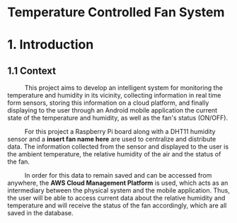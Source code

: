 # Temperature Controlled Fan System

# 1. Introduction
## 1.1 Context
&ensp;&ensp;&ensp;&ensp;&ensp;
This project aims to develop an intelligent system for monitoring the temperature and humidity in its vicinity, collecting information in real time form sensors, storing this information on a cloud platform, and 
finally displaying to the user through an Android mobile application the current state of the temperature and humidity, as well as the fan's status (ON/OFF).

&ensp;&ensp;&ensp;&ensp;&ensp;
For this project a Raspberry Pi board along with a DHT11 humidity sensor and a **insert fan name here** are used to centralize and distribute data. The information collected from the sensor and displayed to the user is the ambient 
temperature, the relative humidity of the air and the status of the fan.

&ensp;&ensp;&ensp;&ensp;&ensp;
In order for this data to remain saved and can be accessed from anywhere, the **AWS Cloud Management Platform** is used, which acts as an intermediary between the physical system and the mobile 
application. Thus, the user will be able to access current data about the relative humidity and temperature and will receive the status of the fan accordingly, which are all saved in the database.
